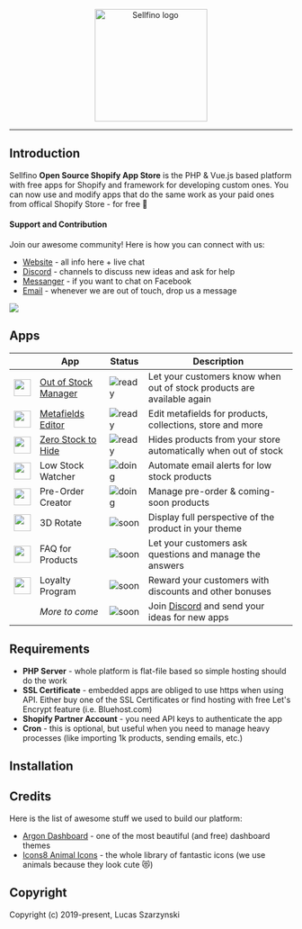 <p align="center"><a href="https://www.sellfino.com" target="_blank" rel="noopener noreferrer"><img width="200" src="https://www.sellfino.com/images/logo.png" alt="Sellfino logo"></a></p>

---

## Introduction

Sellfino **Open Source Shopify App Store** is the PHP & Vue.js based platform with free apps for Shopify and framework for developing custom ones. You can now use and modify apps that do the same work as your paid ones from offical Shopify Store - for free :punch:

#### Support and Contribution

Join our awesome community! Here is how you can connect with us:
- [Website](https://www.sellfino.com) - all info here + live chat
- [Discord](https://discordapp.com/invite/wrFnzZ3) - channels to discuss new ideas and ask for help
- [Messanger](https://m.me/104484064333760) - if you want to chat on Facebook
- [Email](mailto:contact@sellfino.com) - whenever we are out of touch, drop us a message


<img src="https://www.sellfino.com/images/screen.jpg">

## Apps

| | App | Status | Description |
|---------|---------|--------|-------------|
| <img width="30" src="https://www.sellfino.com/images/out-of-stock-icon.png"> | [Out of Stock Manager] | ![ready] | Let your customers know when out of stock products are available again
| <img width="30" src="https://www.sellfino.com/images/metafields.png"> | [Metafields Editor] | ![ready] | Edit metafields for products, collections, store and more
| <img width="30" src="https://www.sellfino.com/images/zero-stock-icon.png"> | [Zero Stock to Hide] | ![ready] | Hides products from your store automatically when out of stock
| <img width="30" src="https://www.sellfino.com/images/low-stock-icon.png"> | Low Stock Watcher | ![doing] | Automate email alerts for low stock products
| <img width="30" src="https://www.sellfino.com/images/preorder-icon.png"> | Pre-Order Creator | ![doing] | Manage pre-order & coming-soon products
| <img width="30" src="https://www.sellfino.com/images/3d-icon.png"> | 3D Rotate | ![soon] | Display full perspective of the product in your theme
| <img width="30" src="https://www.sellfino.com/images/faq-icon.png"> | FAQ for Products | ![soon] | Let your customers ask questions and manage the answers
| <img width="30" src="https://www.sellfino.com/images/loyalty-icon.png"> | Loyalty Program | ![soon] | Reward your customers with discounts and other bonuses
| | *More to come* | ![soon] | Join [Discord](https://discordapp.com/invite/wrFnzZ3) and send your ideas for new apps

[Out of Stock Manager]: https://github.com/sellfino/app-out-of-stock-manager
[Metafields Editor]: https://github.com/sellfino/app-metafields-editor
[Zero Stock to Hide]: https://github.com/sellfino/app-zero-stock-to-hide

[ready]: https://img.shields.io/badge/ready-success.svg
[doing]: https://img.shields.io/badge/in%20progress-yellow.svg
[soon]: https://img.shields.io/badge/soon-4655FD.svg

## Requirements
- **PHP Server** - whole platform is flat-file based so simple hosting should do the work
- **SSL Certificate** - embedded apps are obliged to use https when using API. Either buy one of the SSL Certificates or find hosting with free Let's Encrypt feature (i.e. Bluehost.com)
- **Shopify Partner Account** - you need API keys to authenticate the app
- **Cron** - this is optional, but useful when you need to manage heavy processes (like importing 1k products, sending emails, etc.)

## Installation

## Credits
Here is the list of awesome stuff we used to build our platform:
- [Argon Dashboard](https://www.creative-tim.com/product/argon-dashboard) - one of the most beautiful (and free) dashboard themes
- [Icons8 Animal Icons](https://icons8.com/icon/pack/animals/color) - the whole library of fantastic icons (we use animals because they look cute :heart_eyes_cat:)

## Copyright
Copyright (c) 2019-present, Lucas Szarzynski
